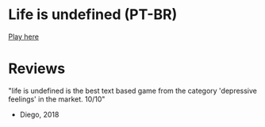 # Life is undefined (PT-BR)

[Play here](http://andredarcie.com/life-is-undefined/)

# Reviews
"life is undefined is the best text based game from the category 'depressive feelings' in the market. 10/10"
- Diego, 2018
